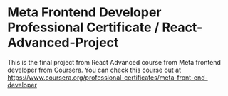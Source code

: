 # Meta Frontend Developer Professional Certificate /  React-Advanced-Project

This is the final project from React Advanced course from Meta frontend developer from Coursera. You can check this course out at https://www.coursera.org/professional-certificates/meta-front-end-developer
